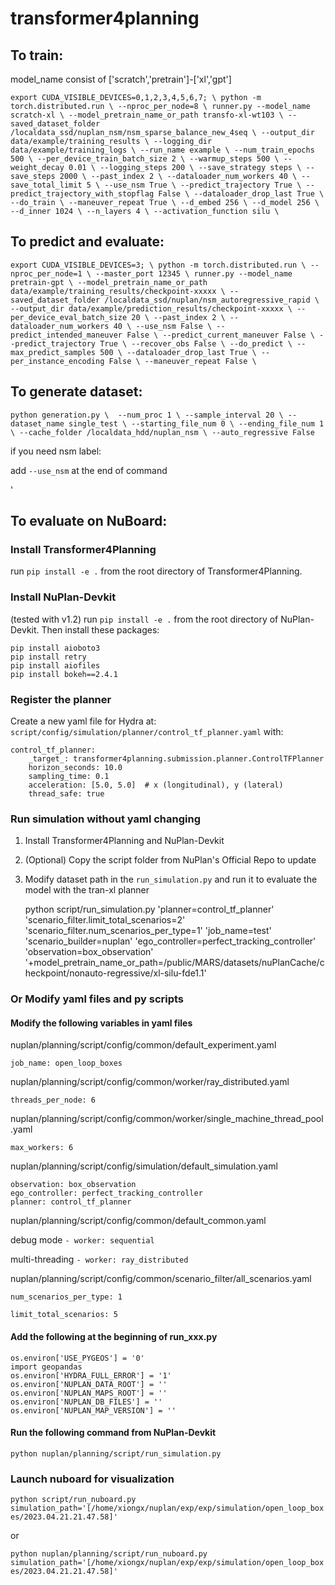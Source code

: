 # transformer4planning

## To train:

model_name consist of ['scratch','pretrain']-['xl','gpt']

`
export CUDA_VISIBLE_DEVICES=0,1,2,3,4,5,6,7; \
python -m torch.distributed.run \
--nproc_per_node=8 \
runner.py --model_name scratch-xl \
--model_pretrain_name_or_path transfo-xl-wt103 \
--saved_dataset_folder /localdata_ssd/nuplan_nsm/nsm_sparse_balance_new_4seq \
--output_dir data/example/training_results \
--logging_dir data/example/training_logs \
--run_name example \
--num_train_epochs 500 \
--per_device_train_batch_size 2 \
--warmup_steps 500 \
--weight_decay 0.01 \
--logging_steps 200 \
--save_strategy steps \
--save_steps 2000 \
--past_index 2 \
--dataloader_num_workers 40 \
--save_total_limit 5 \
--use_nsm True \
--predict_trajectory True \
--predict_trajectory_with_stopflag False \
--dataloader_drop_last True \
--do_train \
--maneuver_repeat True \
--d_embed 256 \
--d_model 256 \
--d_inner 1024 \
--n_layers 4 \
--activation_function silu \
`



## To predict and evaluate:

`
export CUDA_VISIBLE_DEVICES=3; \
python -m torch.distributed.run \
--nproc_per_node=1 \
--master_port 12345 \
runner.py --model_name pretrain-gpt \
--model_pretrain_name_or_path data/example/training_results/checkpoint-xxxxx \
--saved_dataset_folder /localdata_ssd/nuplan/nsm_autoregressive_rapid \
--output_dir data/example/prediction_results/checkpoint-xxxxx \
--per_device_eval_batch_size 20 \
--past_index 2 \
--dataloader_num_workers 40 \
--use_nsm False \
--predict_intended_maneuver False \
--predict_current_maneuver False \
--predict_trajectory True \
--recover_obs False \
--do_predict \
--max_predict_samples 500 \
--dataloader_drop_last True \
--per_instance_encoding False \
--maneuver_repeat False \
`

## To generate dataset:
`
python generation.py \ 
--num_proc 1 \
--sample_interval 20 \
--dataset_name single_test \
--starting_file_num 0 \
--ending_file_num 1 \
--cache_folder /localdata_hdd/nuplan_nsm \
--auto_regressive False
`

 if you need nsm label:

  add `--use_nsm` at the end of command
  
 '

## To evaluate on NuBoard:

### Install Transformer4Planning

run `pip install -e .` from the root directory of Transformer4Planning.

### Install NuPlan-Devkit
(tested with v1.2)
run `pip install -e .` from the root directory of NuPlan-Devkit.
Then install these packages:

    pip install aioboto3
    pip install retry
    pip install aiofiles
    pip install bokeh==2.4.1


### Register the planner
Create a new yaml file for Hydra at: `script/config/simulation/planner/control_tf_planner.yaml` with:


    control_tf_planner:
        _target_: transformer4planning.submission.planner.ControlTFPlanner
        horizon_seconds: 10.0
        sampling_time: 0.1
        acceleration: [5.0, 5.0]  # x (longitudinal), y (lateral)
        thread_safe: true

### Run simulation without yaml changing


1. Install Transformer4Planning and NuPlan-Devkit
2. (Optional) Copy the script folder from NuPlan's Official Repo to update
3. Modify dataset path in the `run_simulation.py` and run it to evaluate the model with the tran-xl planner


    python script/run_simulation.py 'planner=control_tf_planner' 
    'scenario_filter.limit_total_scenarios=2' 'scenario_filter.num_scenarios_per_type=1' 
    'job_name=test' 'scenario_builder=nuplan' 
    'ego_controller=perfect_tracking_controller' 'observation=box_observation'
    '+model_pretrain_name_or_path=/public/MARS/datasets/nuPlanCache/checkpoint/nonauto-regressive/xl-silu-fde1.1' 


### Or Modify yaml files and py scripts 
#### Modify the following variables in yaml files
nuplan/planning/script/config/common/default_experiment.yaml

`job_name: open_loop_boxes`

nuplan/planning/script/config/common/worker/ray_distributed.yaml

`threads_per_node: 6`

nuplan/planning/script/config/common/worker/single_machine_thread_pool.yaml

`max_workers: 6`

nuplan/planning/script/config/simulation/default_simulation.yaml

    observation: box_observation
    ego_controller: perfect_tracking_controller
    planner: control_tf_planner

nuplan/planning/script/config/common/default_common.yaml

debug mode `- worker: sequential`
    
multi-threading `- worker: ray_distributed`

nuplan/planning/script/config/common/scenario_filter/all_scenarios.yaml

`num_scenarios_per_type: 1`

`limit_total_scenarios: 5`

#### Add the following at the beginning of run_xxx.py

    os.environ['USE_PYGEOS'] = '0'
    import geopandas
    os.environ['HYDRA_FULL_ERROR'] = '1'
    os.environ['NUPLAN_DATA_ROOT'] = ''
    os.environ['NUPLAN_MAPS_ROOT'] = ''
    os.environ['NUPLAN_DB_FILES'] = ''
    os.environ['NUPLAN_MAP_VERSION'] = ''


#### Run the following command from NuPlan-Devkit

`python nuplan/planning/script/run_simulation.py`

### Launch nuboard for visualization

``python script/run_nuboard.py simulation_path='[/home/xiongx/nuplan/exp/exp/simulation/open_loop_boxes/2023.04.21.21.47.58]'``

or

`python nuplan/planning/script/run_nuboard.py simulation_path='[/home/xiongx/nuplan/exp/exp/simulation/open_loop_boxes/2023.04.21.21.47.58]'`

